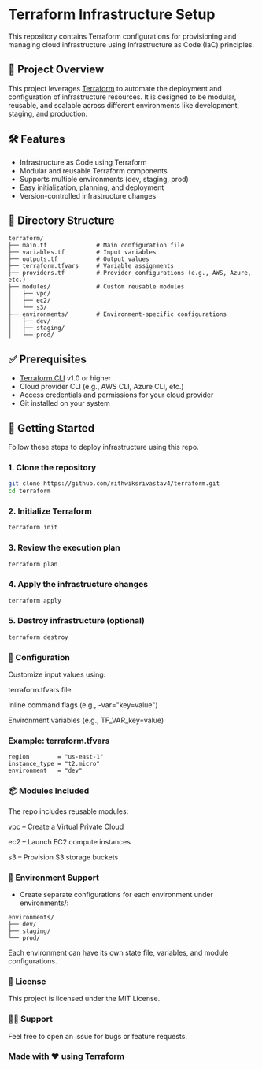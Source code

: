 # Terraform Infrastructure Setup

This repository contains Terraform configurations for provisioning and managing cloud infrastructure using Infrastructure as Code (IaC) principles.

## 📌 Project Overview

This project leverages [Terraform](https://www.terraform.io/) to automate the deployment and configuration of infrastructure resources. It is designed to be modular, reusable, and scalable across different environments like development, staging, and production.

## 🛠️ Features

- Infrastructure as Code using Terraform  
- Modular and reusable Terraform components  
- Supports multiple environments (dev, staging, prod)  
- Easy initialization, planning, and deployment  
- Version-controlled infrastructure changes  

## 📁 Directory Structure

```plaintext
terraform/
├── main.tf              # Main configuration file
├── variables.tf         # Input variables
├── outputs.tf           # Output values
├── terraform.tfvars     # Variable assignments
├── providers.tf         # Provider configurations (e.g., AWS, Azure, etc.)
├── modules/             # Custom reusable modules
│   ├── vpc/
│   ├── ec2/
│   └── s3/
├── environments/        # Environment-specific configurations
│   ├── dev/
│   ├── staging/
│   └── prod/
```


## ✅ Prerequisites

- [Terraform CLI](https://developer.hashicorp.com/terraform/downloads) v1.0 or higher  
- Cloud provider CLI (e.g., AWS CLI, Azure CLI, etc.)  
- Access credentials and permissions for your cloud provider  
- Git installed on your system  

## 🚀 Getting Started

Follow these steps to deploy infrastructure using this repo.

### 1. Clone the repository

```bash
git clone https://github.com/rithwiksrivastav4/terraform.git
cd terraform
```

### 2. Initialize Terraform

```bash
terraform init
```

### 3. Review the execution plan

```bash
terraform plan
```

### 4. Apply the infrastructure changes

```bash
terraform apply
```

### 5. Destroy infrastructure (optional)

```bash
terraform destroy
```

### 🔧 Configuration
Customize input values using:

terraform.tfvars file

Inline command flags (e.g., -var="key=value")

Environment variables (e.g., TF_VAR_key=value)

### Example: terraform.tfvars

```hcl
region        = "us-east-1"
instance_type = "t2.micro"
environment   = "dev"
```

### 📦 Modules Included
The repo includes reusable modules:

vpc – Create a Virtual Private Cloud

ec2 – Launch EC2 compute instances

s3 – Provision S3 storage buckets

### 🧪 Environment Support
* Create separate configurations for each environment under environments/:

```plaintext
environments/
├── dev/
├── staging/
└── prod/
```
Each environment can have its own state file, variables, and module configurations.

### 📜 License
This project is licensed under the MIT License.

### 🙋‍♂️ Support
Feel free to open an issue for bugs or feature requests.

### Made with ❤️ using Terraform
